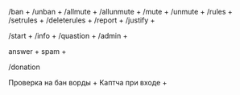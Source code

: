 /ban +
/unban +
/allmute +
/allunmute +
/mute +
/unmute +
/rules +
/setrules +
/deleterules + 
/report +
/justify + 

/start +
/info +
/quastion +
/admin +

answer + 
spam + 


/donation 


Проверка на бан ворды + 
Каптча при входе +